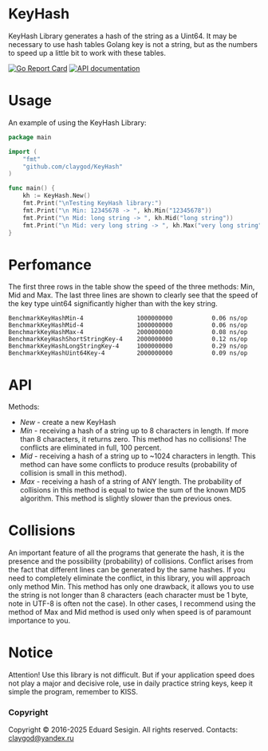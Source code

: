 # KeyHash

KeyHash Library generates a hash of the string as a Uint64.
It may be necessary to use hash tables Golang key is not a string,
but as the numbers to speed up a little bit to work with these tables.

[![Go Report Card](https://goreportcard.com/badge/github.com/claygod/PiHex)](https://goreportcard.com/report/github.com/claygod/KeyHash)
[![API documentation](https://godoc.org/github.com/claygod/KeyHash?status.svg)](https://godoc.org/github.com/claygod/KeyHash)

# Usage

An example of using the KeyHash Library:

```go
package main

import (
	"fmt"
	"github.com/claygod/KeyHash"
)

func main() {
	kh := KeyHash.New()
	fmt.Print("\nTesting KeyHash library:")
	fmt.Print("\n Min: 12345678 -> ", kh.Min("12345678"))
	fmt.Print("\n Mid: long string -> ", kh.Mid("long string"))
	fmt.Print("\n Mid: very long string -> ", kh.Max("very long string"))
}
```

# Perfomance


The first three rows in the table show the speed of the three methods: Min, Mid and Max. The last three lines are shown to clearly see that the speed of the key type uint64 significantly higher than with the key string.

```
BenchmarkKeyHashMin-4           	1000000000	         0.06 ns/op
BenchmarkKeyHashMid-4           	1000000000	         0.06 ns/op
BenchmarkKeyHashMax-4           	2000000000	         0.08 ns/op
BenchmarkKeyHashShortStringKey-4	2000000000	         0.12 ns/op
BenchmarkKeyHashLongStringKey-4 	1000000000	         0.29 ns/op
BenchmarkKeyHashUint64Key-4     	2000000000	         0.09 ns/op
```

# API

Methods:
-  *New* - create a new KeyHash
-  *Min* - receiving a hash of a string up to 8 characters in length. If more than 8 characters, it returns zero. This method has no collisions! The conflicts are eliminated in full, 100 percent.
-  *Mid* - receiving a hash of a string up to ~1024 characters in length. This method can have some conflicts to produce results (probability of collision is small in this method).
-  *Max* - receiving a hash of a string of ANY length. The probability of collisions in this method is equal to twice the sum of the known MD5 algorithm. This method is slightly slower than the previous ones.


# Collisions

An important feature of all the programs that generate the hash, it is the presence and the possibility (probability) of collisions. Conflict arises from the fact that different lines can be generated by the same hashes. If you need to completely eliminate the conflict, in this library, you will approach only method Min. This method has only one drawback, it allows you to use the string is not longer than 8 characters (each character must be 1 byte, note in UTF-8 is often not the case). In other cases, I recommend using the method of Max and Mid method is used only when speed is of paramount importance to you.

# Notice

Attention! Use this library is not difficult. But if your application speed does not play a major and decisive role, use in daily practice string keys, keep it simple the program, remember to KISS.

### Copyright

Copyright © 2016-2025 Eduard Sesigin. All rights reserved. Contacts: claygod@yandex.ru
